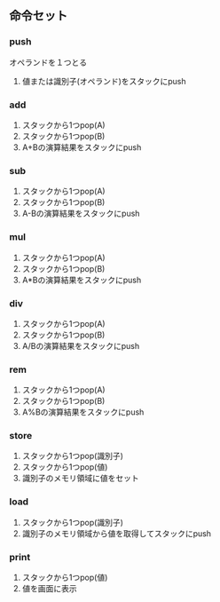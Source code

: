 ## 命令セット

### push
オペランドを１つとる
1. 値または識別子(オペランド)をスタックにpush

### add
1. スタックから1つpop(A)
2. スタックから1つpop(B)
3. A+Bの演算結果をスタックにpush

### sub
1. スタックから1つpop(A)
2. スタックから1つpop(B)
3. A-Bの演算結果をスタックにpush

### mul
1. スタックから1つpop(A)
2. スタックから1つpop(B)
3. A*Bの演算結果をスタックにpush

### div
1. スタックから1つpop(A)
2. スタックから1つpop(B)
3. A/Bの演算結果をスタックにpush

### rem
1. スタックから1つpop(A)
2. スタックから1つpop(B)
3. A%Bの演算結果をスタックにpush

### store
1. スタックから1つpop(識別子)
2. スタックから1つpop(値)
3. 識別子のメモリ領域に値をセット

### load
1. スタックから1つpop(識別子)
2. 識別子のメモリ領域から値を取得してスタックにpush

### print
1. スタックから1つpop(値)
2. 値を画面に表示
